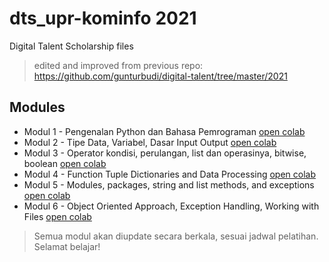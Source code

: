 # dts_upr-kominfo 2021
Digital Talent Scholarship files
> edited and improved from previous repo: https://github.com/gunturbudi/digital-talent/tree/master/2021

## Modules
* Modul 1 - Pengenalan Python dan Bahasa Pemrograman [open colab](https://colab.research.google.com/github/andrasaputra87/dgt_upr_pybig/blob/main/Modul%201%20-%20Pengenalan%20Python%20dan%20Bahasa%20Pemrograman.ipynb)
* Modul 2 - Tipe Data, Variabel, Dasar Input Output [open colab](https://colab.research.google.com/github/andrasaputra87/dgt_upr_pybig/blob/main/Modul%202%20-%20Tipe%20Data%2C%20Variabel%2C%20Dasar%20Input%20Output%2C%20Operasi.ipynb)
* Modul 3 - Operator kondisi, perulangan, list dan operasinya, bitwise, boolean [open colab](https://colab.research.google.com/github/andrasaputra87/dgt_upr_pybig/blob/main/Modul%203%20-%20Operator%20kondisi%2C%20perulangan%2C%20list%20dan%20operasinya%2C%20bitwise%2C%20boolean.ipynb)
* Modul 4 - Function Tuple Dictionaries and Data Processing [open colab](https://colab.research.google.com/github/andrasaputra87/dgt_upr_pybig/blob/main/Modul%204%20-%20Function%20Tuple%20Dictionaries%20and%20Data%20Processing.ipynb)
* Modul 5 - Modules, packages, string and list methods, and exceptions [open colab](https://colab.research.google.com/github/andrasaputra87/dgt_upr_pybig/blob/main/Modul%205%20-%20Modules%2C%20packages%2C%20string%20and%20list%20methods%2C%20and%20exceptions.ipynb)
* Modul 6 - Object Oriented Approach, Exception Handling, Working with Files [open colab](https://colab.research.google.com/github/andrasaputra87/dgt_upr_pybig/blob/main/Modul_6_OOP_and_file_operation.ipynb)

> Semua modul akan diupdate secara berkala, sesuai jadwal pelatihan. Selamat belajar!



